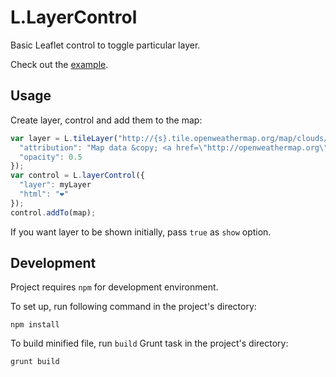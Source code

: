 L.LayerControl
==============

Basic Leaflet control to toggle particular layer.

Check out the [example](http://keta.github.io/leaflet-layercontrol/example.html).

Usage
-----

Create layer, control and add them to the map:

```js
var layer = L.tileLayer("http://{s}.tile.openweathermap.org/map/clouds/{z}/{x}/{y}.png", {
  "attribution": "Map data &copy; <a href=\"http://openweathermap.org\">OpenWeatherMap</a>",
  "opacity": 0.5
});
var control = L.layerControl({
  "layer": myLayer
  "html": "❤"
});
control.addTo(map);
```

If you want layer to be shown initially, pass `true` as `show` option.


Development
-----------

Project requires `npm` for development environment.

To set up, run following command in the project's directory:

```
npm install
```

To build minified file, run `build` Grunt task in the project's directory:

```
grunt build
```

